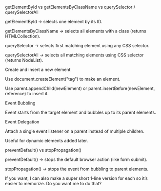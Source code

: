 getElementById vs getElementsByClassName vs querySelector / querySelectorAll

getElementById → selects one element by its ID.

getElementsByClassName → selects all elements with a class (returns HTMLCollection).

querySelector → selects first matching element using any CSS selector.

querySelectorAll → selects all matching elements using CSS selector (returns NodeList).

Create and insert a new element

Use document.createElement("tag") to make an element.

Use parent.appendChild(newElement) or parent.insertBefore(newElement, reference) to insert it.

Event Bubbling

Event starts from the target element and bubbles up to its parent elements.

Event Delegation

Attach a single event listener on a parent instead of multiple children.

Useful for dynamic elements added later.

preventDefault() vs stopPropagation()

preventDefault() → stops the default browser action (like form submit).

stopPropagation() → stops the event from bubbling to parent elements.

If you want, I can also make a super short 1-line version for each so it’s easier to memorize. Do you want me to do that?

